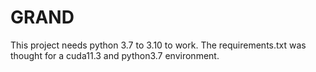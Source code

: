 # GRAND

This project needs python 3.7 to 3.10 to work.
The requirements.txt was thought for a cuda11.3 and python3.7 environment.


